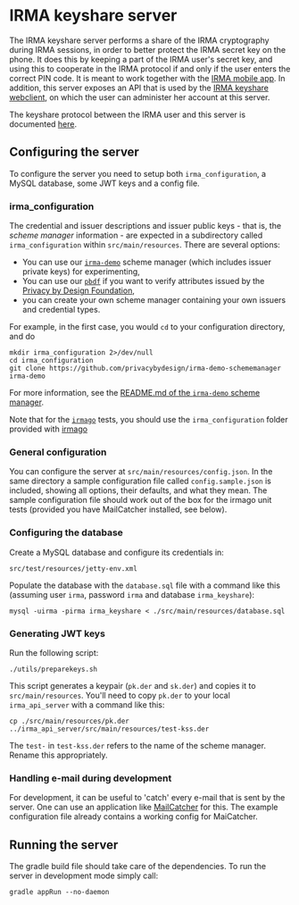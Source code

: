 # IRMA keyshare server

The IRMA keyshare server performs a share of the IRMA cryptography during IRMA sessions, in order to better protect the IRMA secret key on the phone. It does this by keeping a part of the IRMA user's secret key, and using this to cooperate in the IRMA protocol if and only if the user enters the correct PIN code. It is meant to work together with the [IRMA mobile app](https://github.com/privacybydesign/irma_mobile). In addition, this server exposes an API that is used by the [IRMA keyshare webclient](https://github.com/privacybydesign/irma_keyshare_webclient), on which the user can administer her account at this server.

The keyshare protocol between the IRMA user and this server is documented [here](https://credentials.github.io/protocols/keyshare-protocol/).

## Configuring the server

To configure the server you need to setup both `irma_configuration`, a MySQL database, some JWT keys and a config file.

### irma_configuration

The credential and issuer descriptions and issuer public keys - that is, the *scheme manager* information - are expected in a subdirectory called `irma_configuration` within `src/main/resources`. There are several options:

* You can use our [`irma-demo`](https://github.com/privacybydesign/irma-demo-schememanager) scheme manager (which includes issuer private keys) for experimenting,
* You can use our [`pbdf`](https://github.com/privacybydesign/pbdf-schememanager) if you want to verify attributes issued by the [Privacy by Design Foundation](https://privacybydesign.foundation/issuance),
* you can create your own scheme manager containing your own issuers and credential types.

For example, in the first case, you would `cd` to your configuration directory, and do

    mkdir irma_configuration 2>/dev/null
    cd irma_configuration
    git clone https://github.com/privacybydesign/irma-demo-schememanager irma-demo

For more information, see the [README.md of the `irma-demo` scheme manager](https://github.com/privacybydesign/irma-demo-schememanager).

Note that for the [`irmago`](https://github.com/privacybydesign/irmago) tests, you should use the `irma_configuration` folder provided with [irmago](https://github.com/privacybydesign/irmago/tree/master/testdata/irma_configuration)

### General configuration

You can configure the server at `src/main/resources/config.json`. In the same directory a sample configuration file called `config.sample.json` is included, showing all options, their defaults, and what they mean. The sample configuration file should work out of the box for the irmago unit tests (provided you have MailCatcher installed, see below).

### Configuring the database

Create a MySQL database and configure its credentials in:

    src/test/resources/jetty-env.xml

Populate the database with the `database.sql` file with a command like this (assuming user `irma`, password `irma` and database `irma_keyshare`):

    mysql -uirma -pirma irma_keyshare < ./src/main/resources/database.sql

### Generating JWT keys

Run the following script:

    ./utils/preparekeys.sh

This script generates a keypair (`pk.der` and `sk.der`) and copies it to `src/main/resources`. You'll need to copy `pk.der` to your local `irma_api_server` with a command like this:

    cp ./src/main/resources/pk.der ../irma_api_server/src/main/resources/test-kss.der

The `test-` in `test-kss.der` refers to the name of the scheme manager. Rename this appropriately.

### Handling e-mail during development

For development, it can be useful to 'catch' every e-mail that is sent by the server. One can use an application like [MailCatcher](https://mailcatcher.me/) for this. The example configuration file already contains a working config for MaiCatcher.

## Running the server

The gradle build file should take care of the dependencies. To run the server in development mode simply call:

    gradle appRun --no-daemon

